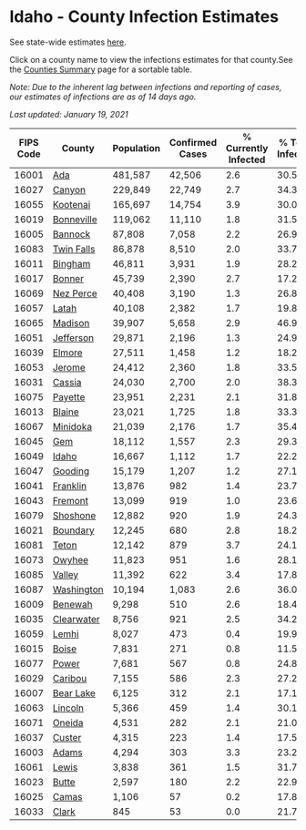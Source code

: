 # Idaho - County Infection Estimates

See state-wide estimates [here](/infections/us-id).

Click on a county name to view the infections estimates for that county.See the [Counties Summary](/infections/summary-counties) page for a sortable table.

*Note: Due to the inherent lag between infections and reporting of cases, our estimates of infections are as of 14 days ago.*

*Last updated: January 19, 2021*

|   FIPS Code |                   County |   Population |   Confirmed Cases |   % Currently Infected |   % Total Infected |
|-------------|--------------------------|--------------|-------------------|------------------------|--------------------|
|       16001 |               [Ada](ada) |      481,587 |            42,506 |                    2.6 |               30.5 |
|       16027 |         [Canyon](canyon) |      229,849 |            22,749 |                    2.7 |               34.3 |
|       16055 |     [Kootenai](kootenai) |      165,697 |            14,754 |                    3.9 |               30.0 |
|       16019 | [Bonneville](bonneville) |      119,062 |            11,110 |                    1.8 |               31.5 |
|       16005 |       [Bannock](bannock) |       87,808 |             7,058 |                    2.2 |               26.9 |
|       16083 | [Twin Falls](twin-falls) |       86,878 |             8,510 |                    2.0 |               33.7 |
|       16011 |       [Bingham](bingham) |       46,811 |             3,931 |                    1.9 |               28.2 |
|       16017 |         [Bonner](bonner) |       45,739 |             2,390 |                    2.7 |               17.2 |
|       16069 |   [Nez Perce](nez-perce) |       40,408 |             3,190 |                    1.3 |               26.8 |
|       16057 |           [Latah](latah) |       40,108 |             2,382 |                    1.7 |               19.8 |
|       16065 |       [Madison](madison) |       39,907 |             5,658 |                    2.9 |               46.9 |
|       16051 |   [Jefferson](jefferson) |       29,871 |             2,196 |                    1.3 |               24.9 |
|       16039 |         [Elmore](elmore) |       27,511 |             1,458 |                    1.2 |               18.2 |
|       16053 |         [Jerome](jerome) |       24,412 |             2,360 |                    1.8 |               33.5 |
|       16031 |         [Cassia](cassia) |       24,030 |             2,700 |                    2.0 |               38.3 |
|       16075 |       [Payette](payette) |       23,951 |             2,231 |                    2.1 |               31.8 |
|       16013 |         [Blaine](blaine) |       23,021 |             1,725 |                    1.8 |               33.3 |
|       16067 |     [Minidoka](minidoka) |       21,039 |             2,176 |                    1.7 |               35.4 |
|       16045 |               [Gem](gem) |       18,112 |             1,557 |                    2.3 |               29.3 |
|       16049 |           [Idaho](idaho) |       16,667 |             1,112 |                    1.7 |               22.2 |
|       16047 |       [Gooding](gooding) |       15,179 |             1,207 |                    1.2 |               27.1 |
|       16041 |     [Franklin](franklin) |       13,876 |               982 |                    1.4 |               23.7 |
|       16043 |       [Fremont](fremont) |       13,099 |               919 |                    1.0 |               23.6 |
|       16079 |     [Shoshone](shoshone) |       12,882 |               920 |                    1.9 |               24.3 |
|       16021 |     [Boundary](boundary) |       12,245 |               680 |                    2.8 |               18.2 |
|       16081 |           [Teton](teton) |       12,142 |               879 |                    3.7 |               24.1 |
|       16073 |         [Owyhee](owyhee) |       11,823 |               951 |                    1.6 |               28.1 |
|       16085 |         [Valley](valley) |       11,392 |               622 |                    3.4 |               17.8 |
|       16087 | [Washington](washington) |       10,194 |             1,083 |                    2.6 |               36.0 |
|       16009 |       [Benewah](benewah) |        9,298 |               510 |                    2.6 |               18.4 |
|       16035 | [Clearwater](clearwater) |        8,756 |               921 |                    2.5 |               34.2 |
|       16059 |           [Lemhi](lemhi) |        8,027 |               473 |                    0.4 |               19.9 |
|       16015 |           [Boise](boise) |        7,831 |               271 |                    0.8 |               11.5 |
|       16077 |           [Power](power) |        7,681 |               567 |                    0.8 |               24.8 |
|       16029 |       [Caribou](caribou) |        7,155 |               586 |                    2.3 |               27.2 |
|       16007 |   [Bear Lake](bear-lake) |        6,125 |               312 |                    2.1 |               17.1 |
|       16063 |       [Lincoln](lincoln) |        5,366 |               459 |                    1.4 |               30.1 |
|       16071 |         [Oneida](oneida) |        4,531 |               282 |                    2.1 |               21.0 |
|       16037 |         [Custer](custer) |        4,315 |               223 |                    1.4 |               17.5 |
|       16003 |           [Adams](adams) |        4,294 |               303 |                    3.3 |               23.2 |
|       16061 |           [Lewis](lewis) |        3,838 |               361 |                    1.5 |               31.7 |
|       16023 |           [Butte](butte) |        2,597 |               180 |                    2.2 |               22.9 |
|       16025 |           [Camas](camas) |        1,106 |                57 |                    0.2 |               17.8 |
|       16033 |           [Clark](clark) |          845 |                53 |                    0.0 |               21.7 |